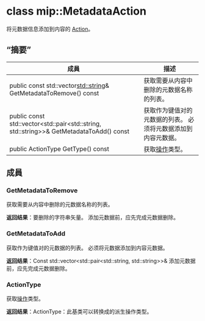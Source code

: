 # <a name="class-mipmetadataaction"></a>class mip::MetadataAction 
将元数据信息添加到内容的 [Action](class_mip_action.md)。
  
## <a name="summary"></a>“摘要”
 成員                        | 描述                                
--------------------------------|---------------------------------------------
public const std::vector<std::string>& GetMetadataToRemove() const  |  获取需要从内容中删除的元数据名称的列表。
public const std::vector<std::pair<std::string, std::string>>& GetMetadataToAdd() const  |  获取作为键值对的元数据的列表。 必须将元数据添加到内容元数据。
 public ActionType GetType() const  |  获取[操作](class_mip_action.md)类型。
  
## <a name="members"></a>成員
  
### <a name="getmetadatatoremove"></a>GetMetadataToRemove
获取需要从内容中删除的元数据名称的列表。

  
**返回结果**：要删除的字符串矢量。 添加元数据前，应先完成元数据删除。
  
### <a name="getmetadatatoadd"></a>GetMetadataToAdd
获取作为键值对的元数据的列表。 必须将元数据添加到内容元数据。

  
**返回结果**：Const std::vector<std::pair<std::string, std::string>>& 添加元数据前，应先完成元数据删除。
  
### <a name="actiontype"></a>ActionType
获取[操作](class_mip_action.md)类型。

  
**返回结果**：ActionType：此基类可以转换成的派生操作类型。
